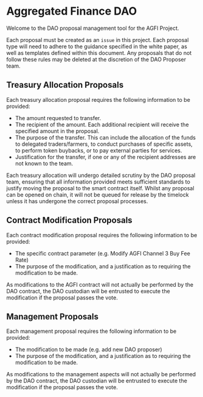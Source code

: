 # Aggregated Finance DAO

Welcome to the DAO proposal management tool for the AGFI Project.

Each proposal must be created as an `issue` in this project. Each proposal type will need to adhere to the guidance specified in the white paper, as well as templates defined within this document. Any proposals that do not follow these rules may be deleted at the discretion of the DAO Proposer team.

## Treasury Allocation Proposals

Each treasury allocation proposal requires the following information to be provided:

* The amount requested to transfer.
* The recipient of the amount. Each additional recipient will receive the specified amount in the proposal.
* The purpose of the transfer. This can include the allocation of the funds to delegated traders/farmers, to conduct purchases of specific assets, to perform token buybacks, or to pay external parties for services.
* Justification for the transfer, if one or any of the recipient addresses are not known to the team.

Each treasury allocation will undergo detailed scrutiny by the DAO proposal team, ensuring that all information provided meets sufficient standards to justify moving the proposal to the smart contract itself. Whilst any proposal can be opened on chain, it will not be queued for release by the timelock unless it has undergone the correct proposal processes.

## Contract Modification Proposals

Each contract modification proposal requires the following information to be provided:

* The specific contract parameter (e.g. Modify AGFI Channel 3 Buy Fee Rate)
* The purpose of the modification, and a justification as to requiring the modification to be made.

As modifications to the AGFI contract will not actually be performed by the DAO contract, the DAO custodian will be entrusted to execute the modification if the proposal passes the vote.

## Management Proposals

Each management proposal requires the following information to be provided:

* The modification to be made (e.g. add new DAO proposer)
* The purpose of the modification, and a justification as to requiring the modification to be made.

As modifications to the management aspects will not actually be performed by the DAO contract, the DAO custodian will be entrusted to execute the modification if the proposal passes the vote.



